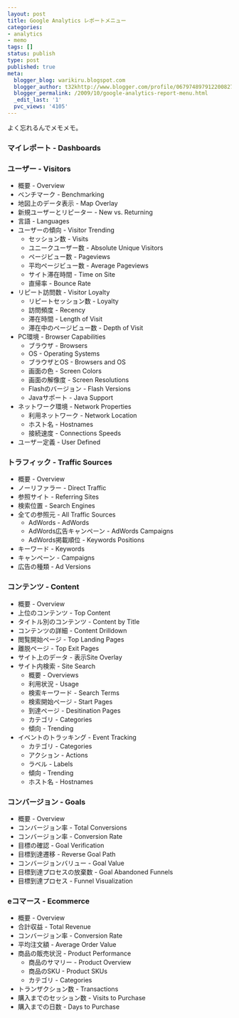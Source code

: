 ```yaml
---
layout: post
title: Google Analytics レポートメニュー
categories:
- analytics
- memo
tags: []
status: publish
type: post
published: true
meta:
  blogger_blog: warikiru.blogspot.com
  blogger_author: t32khttp://www.blogger.com/profile/06797489791220082722noreply@blogger.com
  blogger_permalink: /2009/10/google-analytics-report-menu.html
  _edit_last: '1'
  pvc_views: '4105'
---
```

よく忘れるんでメモメモ。
<h3>マイレポート - Dashboards</h3>
<h3>ユーザー - Visitors</h3>
<ul>
	<li>概要 - Overview</li>
	<li>ベンチマーク - Benchmarking</li>
	<li>地図上のデータ表示 - Map Overlay</li>
	<li>新規ユーザーとリピーター - New vs. Returning</li>
	<li>言語 - Languages</li>
	<li>ユーザーの傾向 - Visitor Trending
<ul>
	<li><span>セッション数 - Visits</span></li>
	<li><span>ユニークユーザー数 - Absolute Unique Visitors</span></li>
	<li><span>ページビュー数 - Pageviews</span></li>
	<li><span>平均ページビュー数 - Average Pageviews</span></li>
	<li><span>サイト滞在時間 - Time on Site</span></li>
	<li><span>直帰率 - Bounce Rate</span></li>
</ul>
</li>
	<li>リピート訪問数 - Visitor Loyalty
<ul>
	<li><span>リピートセッション数 - Loyalty</span></li>
	<li><span>訪問頻度 - Recency</span></li>
	<li><span>滞在時間 - Length of Visit</span></li>
	<li><span>滞在中のページビュー数 - Depth of Visit</span></li>
</ul>
</li>
	<li>PC環境 - Browser Capabilities
<ul>
	<li><span>ブラウザ - Browsers</span></li>
	<li><span>OS - Operating Systems</span></li>
	<li><span>ブラウザとOS - Browsers and OS</span></li>
	<li><span>画面の色 - Screen Colors</span></li>
	<li><span>画面の解像度 - Screen Resolutions</span></li>
	<li><span>Flashのバージョン - Flash Versions</span></li>
	<li><span>Javaサポート - Java Support</span></li>
</ul>
</li>
	<li>ネットワーク環境 - Network Properties
<ul>
	<li><span>利用ネットワーク - Network Location</span></li>
	<li><span>ホスト名 - Hostnames</span></li>
	<li><span>接続速度 - Connections Speeds</span></li>
</ul>
</li>
	<li>ユーザー定義 - User Defined</li>
</ul>
<h3>トラフィック - Traffic Sources</h3>
<ul>
	<li>概要 - Overview</li>
	<li>ノーリファラー - Direct Traffic</li>
	<li>参照サイト - Referring Sites</li>
	<li>検索位置 - Search Engines</li>
	<li>全ての参照元 - All Traffic Sources
<ul>
	<li><span>AdWords - AdWords</span></li>
	<li><span>AdWords広告キャンペーン - AdWords Campaigns</span></li>
	<li><span>AdWords掲載順位 - Keywords Positions</span></li>
</ul>
</li>
	<li>キーワード - Keywords</li>
	<li>キャンペーン - Campaigns</li>
	<li>広告の種類 - Ad Versions</li>
</ul>
<h3>コンテンツ - Content</h3>
<ul>
	<li>概要 - Overview</li>
	<li>上位のコンテンツ - Top Content</li>
	<li>タイトル別のコンテンツ - Content by Title</li>
	<li>コンテンツの詳細 - Content Drilldown</li>
	<li>閲覧開始ページ - Top Landing Pages</li>
	<li>離脱ページ - Top Exit Pages</li>
	<li>サイト上のデータ - 表示Site Overlay</li>
	<li>サイト内検索 - Site Search
<ul>
	<li><span>概要 - Overviews</span></li>
	<li><span>利用状況 - Usage</span></li>
	<li><span>検索キーワード - Search Terms</span></li>
	<li><span>検索開始ページ - Start Pages</span></li>
	<li><span>到達ページ - Desitination Pages</span></li>
	<li><span>カテゴリ - Categories</span></li>
	<li><span>傾向 - Trending</span></li>
</ul>
</li>
	<li>イベントのトラッキング - Event Tracking
<ul>
	<li><span>カテゴリ - Categories</span></li>
	<li><span>アクション - Actions</span></li>
	<li><span>ラベル - Labels</span></li>
	<li><span>傾向 - Trending</span></li>
	<li><span>ホスト名 - Hostnames</span></li>
</ul>
</li>
</ul>
<h3>コンバージョン - Goals</h3>
<ul>
	<li>概要 - Overview</li>
	<li>コンバージョン率 - Total Conversions</li>
	<li>コンバージョン率 - Conversion Rate</li>
	<li>目標の確認 - Goal Verification</li>
	<li>目標到達遷移 - Reverse Goal Path</li>
	<li>コンバージョンバリュー - Goal Value</li>
	<li>目標到達プロセスの放棄数 - Goal Abandoned Funnels</li>
	<li>目標到達プロセス - Funnel Visualization</li>
</ul>
<h3>eコマース - Ecommerce</h3>
<ul>
	<li>概要 - Overview</li>
	<li>合計収益 - Total Revenue</li>
	<li>コンバージョン率 - Conversion Rate</li>
	<li>平均注文額 - Average Order Value</li>
	<li>商品の販売状況 - Product Performance
<ul>
	<li><span>商品のサマリー - Product Overview</span></li>
	<li><span>商品のSKU - Product SKUs</span></li>
	<li><span>カテゴリ - Categories</span></li>
</ul>
</li>
	<li>トランザクション数 - Transactions</li>
	<li>購入までのセッション数 - Visits to Purchase</li>
	<li>購入までの日数 - Days to Purchase</li>
</ul>
